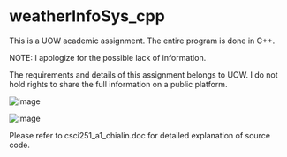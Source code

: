 # weatherInfoSys_cpp
This is a UOW academic assignment. The entire program is done in C++.

NOTE: I apologize for the possible lack of information. 

The requirements and details of this assignment belongs to UOW. I do not hold rights to share the full information on a public platform. 


![image](https://user-images.githubusercontent.com/66919203/84800394-59384480-b030-11ea-9b8a-ea2e771aa0e6.png)

![image](https://user-images.githubusercontent.com/66919203/84800425-648b7000-b030-11ea-8449-d33482cf4256.png)


Please refer to csci251_a1_chialin.doc for detailed explanation of source code.
